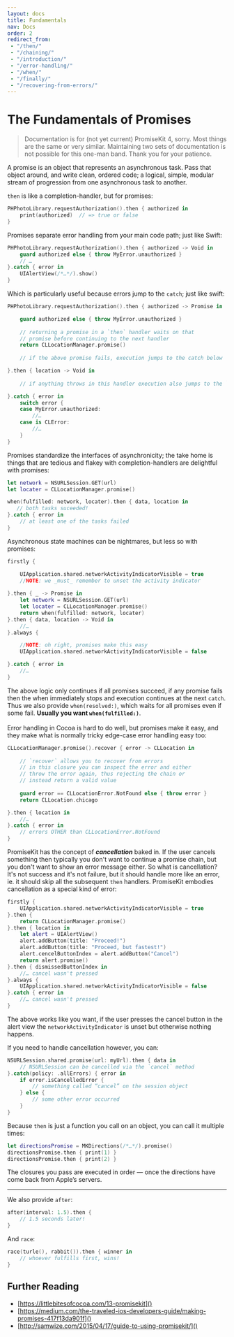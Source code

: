 ```yaml
---
layout: docs
title: Fundamentals
nav: Docs
order: 2
redirect_from:
 - "/then/"
 - "/chaining/"
 - "/introduction/"
 - "/error-handling/"
 - "/when/"
 - "/finally/"
 - "/recovering-from-errors/"
---
```


# The Fundamentals of Promises

> Documentation is for (not yet current) PromiseKit 4, sorry. Most things are
> the same or very similar. Maintaining two sets of documentation is not
> possible for this one-man band. Thank you for your patience.

A promise is an object that represents an asynchronous task. Pass that object around, and write clean, ordered code; a logical, simple, modular stream of progression from one asynchronous task to another.

`then` is like a completion-handler, but for promises:

```swift
PHPhotoLibrary.requestAuthorization().then { authorized in
    print(authorized)  // => true or false
}
```

Promises separate error handling from your main code path; just like Swift:

```swift
PHPhotoLibrary.requestAuthorization().then { authorized -> Void in
    guard authorized else { throw MyError.unauthorized }
    // …
}.catch { error in
    UIAlertView(/*…*/).show()
}
```

Which is particularly useful because errors jump to the `catch`; just like swift:

```swift
PHPhotoLibrary.requestAuthorization().then { authorized -> Promise in

    guard authorized else { throw MyError.unauthorized }
        
    // returning a promise in a `then` handler waits on that
    // promise before continuing to the next handler
    return CLLocationManager.promise()
    
    // if the above promise fails, execution jumps to the catch below

}.then { location -> Void in
    
    // if anything throws in this handler execution also jumps to the `catch`

}.catch { error in
    switch error {
    case MyError.unauthorized:
        //…
    case is CLError:
        //…
    }
}
```

Promises standardize the interfaces of asynchronicity; the take home is things that are tedious and flakey with completion-handlers are delightful with promises:

```swift
let network = NSURLSession.GET(url)
let locater = CLLocationManager.promise()

when(fulfilled: network, locater).then { data, location in
   // both tasks suceeded!
}.catch { error in
    // at least one of the tasks failed
}
```

Asynchronous state machines can be nightmares, but less so with promises:

```swift
firstly {

    UIApplication.shared.networkActivityIndicatorVisible = true    
    //NOTE: we _must_ remember to unset the activity indicator
    
}.then { _ -> Promise in
    let network = NSURLSession.GET(url)
    let locater = CLLocationManager.promise()    
    return when(fulfilled: network, locater)
}.then { data, location -> Void in
    //…
}.always {

    //NOTE: oh right, promises make this easy    
    UIApplication.shared.networkActivityIndicatorVisible = false

}.catch { error in
    //…
}
```

<aside>
The above logic only continues if all promises succeed, if any promise fails
then the when immediately stops and execution continues at the next <code>catch</code>.
Thus we also provide <code>when(resolved:)</code>, which waits for all promises
even if some fail. <b>Usually you want <code>when(fulfilled:)</code></b>.
</aside>

<br>
Error handling in Cocoa is hard to do well, but promises make it easy, and they make what is normally tricky edge-case error handling easy too:

```swift
CLLocationManager.promise().recover { error -> CLLocation in
    
    // `recover` allows you to recover from errors
    // in this closure you can inspect the error and either
    // throw the error again, thus rejecting the chain or
    // instead return a valid value
    
    guard error == CLLocationError.NotFound else { throw error }
    return CLLocation.chicago

}.then { location in
    //…
}.catch { error in
    // errors OTHER than CLLocationError.NotFound
}
```

PromiseKit has the concept of <b><i>cancellation</i></b> baked in. If the user cancels something then typically you don't want to continue a promise chain, but you don't want to show an error message either. So what is cancellation? It's not success and it's not failure, but it should handle more like an error, ie. it should skip all the subsequent `then` handlers. PromiseKit embodies cancellation as a special kind of error:

```swift
firstly {
    UIApplication.shared.networkActivityIndicatorVisible = true
}.then {
    return CLLocationManager.promise()
}.then { location in
    let alert = UIAlertView()
    alert.addButton(title: "Proceed!")
    alert.addButton(title: "Proceed, but fastest!")
    alert.cencelButtonIndex = alert.addButton("Cancel")
    return alert.promise()
}.then { dismissedButtonIndex in
    //… cancel wasn't pressed
}.always {
    UIApplication.shared.networkActivityIndicatorVisible = false
}.catch { error in
    //… cancel wasn't pressed
}
```

The above works like you want, if the user presses the cancel button in the alert view the `networkActivityIndicator` is unset but otherwise nothing happens.

If you need to handle cancellation however, you can:

```swift
NSURLSession.shared.promise(url: myUrl).then { data in
    // NSURLSession can be cancelled via the `cancel` method
}.catch(policy: .allErrors) { error in
    if error.isCancelledError {
        // something called “cancel” on the session object
    } else {
        // some other error occurred
    }
}
```

Because `then` is just a function you call on an object, you can call it multiple times:

```swift
let directionsPromise = MKDirections(/*…*/).promise()
directionsPromise.then { print(1) }
directionsPromise.then { print(2) }
```

The closures you pass are executed in order — once the directions have come back from Apple’s servers.

---

We also provide `after`:

```swift
after(interval: 1.5).then {
    // 1.5 seconds later!
}
```

And `race`:

```swift
race(turle(), rabbit()).then { winner in
    // whoever fulfills first, wins!
}
```

## Further Reading

* [https://littlebitesofcocoa.com/13-promisekit]()
* [https://medium.com/the-traveled-ios-developers-guide/making-promises-417f13da901f]()
* [http://samwize.com/2015/04/17/guide-to-using-promisekit/]()
